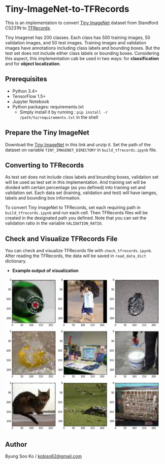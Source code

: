# Tiny-ImageNet-to-TFRecords
This is an implementation to convert [Tiny ImageNet](https://tiny-imagenet.herokuapp.com/) dataset from Standford CS231N to [TFRecords](https://www.tensorflow.org/programmers_guide/datasets).

Tiny Imagenet has 200 classes.
Each class has 500 training images, 50 validation images, and 50 test images.
Training images and validation images have annotations including class labels and bounding boxes.
But the test set does not include either class labels or bounding boxes.
Considering this aspect, this implementation cab be used in two ways: for **classification** and for **object localization**.

## Prerequisites
- Python 3.4+
- TensorFlow 1.5+
- Jupyter Notebook
- Python packages: requirements.txt
  - Simply install it by running : `pip install -r /path/to/requirements.txt` in the shell

## Prepare the Tiny ImageNet
Download the [Tiny ImageNet](https://tiny-imagenet.herokuapp.com/) in this link and unzip it.
Set the path of the dataset on variable `TINY_IMAGENET_DIRECTORY` in `build_tfrecords.ipynb` file.

## Converting to TFRecords
As test set does not include class labels and bounding boxes, validation set will be used as test set in this implementation.
And training set will be divided with certain percentage (as you defined) into training set and validation set.
Each data set (training, validation and test) will have iamges, labels and bounding box information.

To convert Tiny ImageNet to TFRecords, set each requiring path in `build_tfrecords.ipynb` and run each cell.
Then TFRecords files will be created in the designated path you defined.
Note that you can set the validation ratio in the variable `VALIDATION_RATIO`.

## Check and Visualize TFRecords File
You can check and visualize TFRecords file with `check_tfrecords.ipynb`.
After reading the TFRecords, the data will be saved in `read_data_dict` dictionary.

- **Example output of visualization**

![Example](/images/tfrecords_example.png)
  
## Author
Byung Soo Ko / kobiso62@gmail.com
